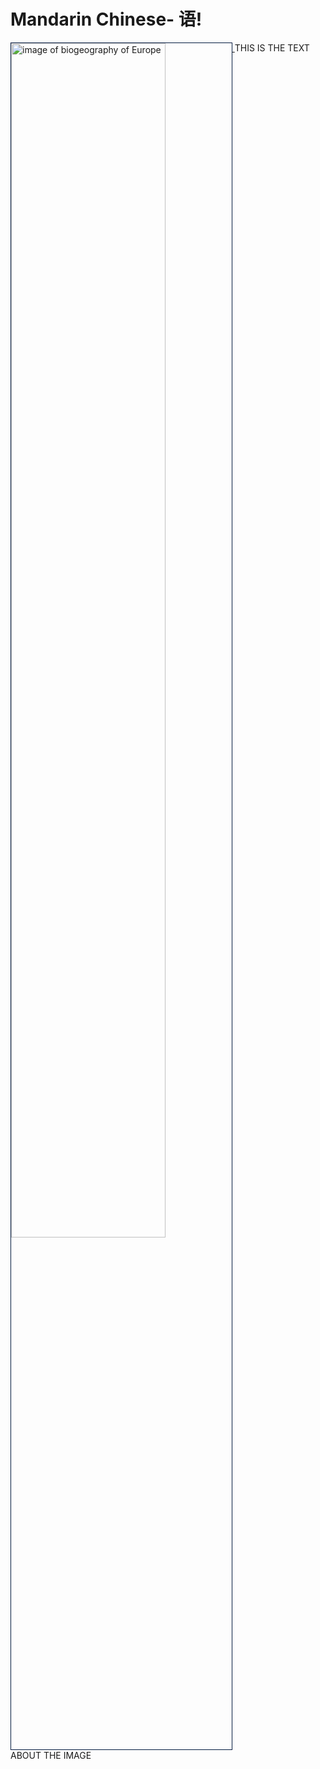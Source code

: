 <h1>Mandarin Chinese- 语!</h1>
<p>
<a
href="https://upload.wikimedia.org/wikipedia/commons/3/39/Europe_biogeography_countries.sv
g" title="View Image Source">
<img class="imgLeft" style="width:70%; vertical-align:top; border:1px solid #021a40;"
src="https://upload.wikimedia.org/wikipedia/commons/3/39/Europe_biogeography_countries.svg
" alt="image of biogeography of Europe"> </a>
THIS IS THE TEXT ABOUT THE IMAGE
</p>
<div class="clearLeft"></div>
